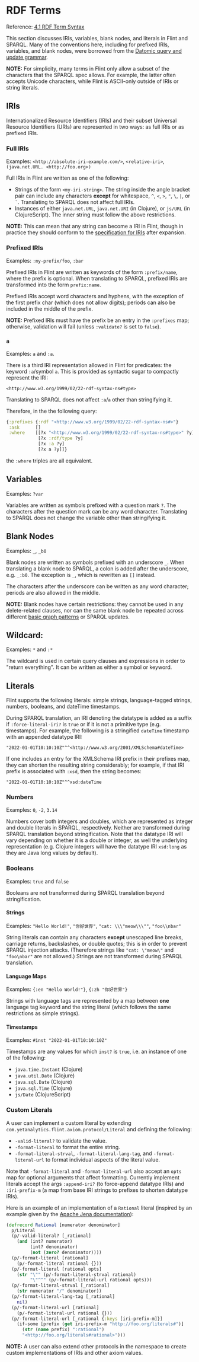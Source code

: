 # RDF Terms

Reference: [4.1 RDF Term Syntax](https://www.w3.org/TR/sparql11-query/#syntaxTerms)

This section discusses IRIs, variables, blank nodes, and literals in Flint and SPARQL. Many of the conventions here, including for prefixed IRIs, variables, and blank nodes, were borrowed from the [Datomic query and update grammar](https://docs.datomic.com/on-prem/query/query.html).

**NOTE:** For simplicity, many terms in Flint only allow a subset of the characters that the SPARQL spec allows. For example, the latter often accepts Unicode characters, while Flint is ASCII-only outside of IRIs or string literals.

## IRIs

Internationalized Resource Identifiers (IRIs) and their subset Universal Resource Identifiers (URIs) are represented in two ways: as full IRIs or as prefixed IRIs.

### Full IRIs

Examples: `<http://absolute-iri-example.com/>`, `<relative-iri>`, `(java.net.URL. <http://foo.org>)`

Full IRIs in Flint are written as one of the following:
- Strings of the form `<my-iri-string>`. The string inside the angle bracket pair can include any characters **except** for whitespace, `^`, `<`, `>`, `"`, `\`, `|`, or `` ` ``. Translating to SPARQL does not affect full IRIs.
- Instances of either `java.net.URL`, `java.net.URI` (in Clojure), or `js/URL` (in ClojureScript). The inner string must follow the above restrictions.

**NOTE:** This can mean that any string can become a IRI in Flint, though in practice they should conform to the [specification for IRIs](https://www.google.com/search?q=iri+spec&oq=IRI+spec&aqs=chrome.0.69i59j0i512j0i22i30l5.2040j0j7&sourceid=chrome&ie=UTF-8) after expansion.

### Prefixed IRIs

Examples: `:my-prefix/foo`, `:bar`

Prefixed IRIs in Flint are written as keywords of the form `:prefix/name`, where the prefix is optional. When translating to SPARQL, prefixed IRIs are transformed into the form `prefix:name`.

Prefixed IRIs accept word characters and hyphens, with the exception of the first prefix char (which does not allow digits); periods can also be included in the middle of the prefix.

**NOTE:** Prefixed IRIs must have the prefix be an entry in the `:prefixes` map; otherwise, validation will fail (unless `:validate?` is set to `false`).

### `a`

Examples: `a` and `:a`.

There is a third IRI representation allowed in Flint for predicates: the keyword `:a`/symbol `a`. This is provided as syntactic sugar to compactly represent the IRI:
```sparql
<http://www.w3.org/1999/02/22-rdf-syntax-ns#type>
```
Translating to SPARQL does not affect `:a`/`a` other than stringifying it.

Therefore, in the the following query:

```clojure
{:prefixes {:rdf "<http://www.w3.org/1999/02/22-rdf-syntax-ns#>"}
 :ask      []
 :where    [[?x "<http://www.w3.org/1999/02/22-rdf-syntax-ns#type>" ?y]
            [?x :rdf/type ?y]
            [?x :a ?y]
            [?x a ?y]]}
```
the `:where` triples are all equivalent.

## Variables

Examples: `?var`

Variables are written as symbols prefixed with a question mark `?`. The characters after the question mark can be any word character. Translating to SPARQL does not change the variable other than stringifying it.

## Blank Nodes

Examples: `_`, `_b0`

Blank nodes are written as symbols prefixed with an underscore `_`. When translating a blank node to SPARQL, a colon is added after the underscore, e.g. `_:b0`. The exception is `_`, which is rewritten as `[]` instead.

The characters after the underscore can be written as any word character; periods are also allowed in the middle.

**NOTE:** Blank nodes have certain restrictions: they cannot be used in any delete-related clauses, nor can the same blank node be repeated across different [basic graph patterns](where.md) or SPARQL updates.

## Wildcard:

Examples: `*` and `:*`

The wildcard is used in certain query clauses and expressions in order to "return everything". It can be written as either a symbol or keyword.

## Literals

Flint supports the following literals: simple strings, language-tagged strings, numbers, booleans, and dateTime timestamps.

During SPARQL translation, an IRI denoting the datatype is added as a suffix
if `:force-literal-iri?` is `true` or if it is not a primitive type (e.g. timestamps). For example, the following is a stringified `dateTime` timestamp with an appended datatype IRI:
```sparql
"2022-01-01T10:10:10Z"^^<http://www.w3.org/2001/XMLSchema#dateTime>
```
If one includes an entry for the XMLSchema IRI prefix in their prefixes map, they can shorten the resulting string considerably; for example, if that IRI prefix is associated with `:xsd`, then the string becomes:
```sparql
"2022-01-01T10:10:10Z"^^xsd:dateTime
```

### Numbers

Examples: `0`, `-2`, `3.14`

Numbers cover both integers and doubles, which are represented as integer and double literals in SPARQL, respectively. Neither are transformed during SPARQL translation beyond stringification. Note that the datatype IRI will vary depending on whether it is a double or integer, as well the underlying representation (e.g. Clojure integers will have the datatype IRI `xsd:long` as they are Java long values by default).

### Booleans

Examples: `true` and `false`

Booleans are not transformed during SPARQL translation beyond stringification.

#### Strings

Examples: `"Hello World!"`, `"你好世界"`, `"cat: \\\"meow\\\""`, `"foo\\nbar"`

String literals can contain any characters **except** unescaped line breaks, carriage returns, backslashes, or double quotes; this is in order to prevent SPARQL injection attacks. (Therefore strings like `"cat: \"meow\"` and `"foo\nbar"` are not allowed.) Strings are not transformed during SPARQL translation.

#### Language Maps

Examples: `{:en "Hello World!"}`, `{:zh "你好世界"}`

Strings with language tags are represented by a map between **one** language tag keyword and the string literal (which follows the same restrictions as simple strings).

#### Timestamps

Examples: `#inst "2022-01-01T10:10:10Z"`

Timestamps are any values for which `inst?` is `true`, i.e. an instance of one of the following:
- `java.time.Instant` (Clojure)
- `java.util.Date` (Clojure)
- `java.sql.Date` (Clojure)
- `java.sql.Time` (Clojure)
- `js/Date` (ClojureScript)

### Custom Literals

A user can implement a custom literal by extending `com.yetanalytics.flint.axiom.protocol/Literal` and defining the following:
- `-valid-literal?` to validate the value.
- `-format-literal` to format the entire string.
- `-format-literal-strval`, `-format-literal-lang-tag`, and `-format-literal-url` to format individual aspects of the literal value.

Note that `-format-literal` and `-format-literal-url` also accept an `opts` map for optional arguments that affect formatting. Currently implement literals accept the args `:append-iri?` (to force-append datatype IRIs) and `:iri-prefix-m` (a map from base IRI strings to prefixes to shorten datatype IRIs).

Here is an example of an implementation of a `Rational` literal (inspired by an example given by the [Apache Jena documentation](https://jena.apache.org/documentation/notes/typed-literals.html)):

```clojure
(defrecord Rational [numerator denominator]
  p/Literal
  (p/-valid-literal? [_rational]
    (and (int? numerator)
         (int? denominator)
         (not (zero? denominator))))
  (p/-format-literal [rational]
    (p/-format-literal rational {}))
  (p/-format-literal [rational opts]
    (str "\"" (p/-format-literal-strval rational)
         "\"^^" (p/-format-literal-url rational opts)))
  (p/-format-literal-strval [_rational]
    (str numerator "/" denominator))
  (p/-format-literal-lang-tag [_rational]
    nil)
  (p/-format-literal-url [rational]
    (p/-format-literal-url rational {}))
  (p/-format-literal-url [_rational {:keys [iri-prefix-m]}]
    (if-some [prefix (get iri-prefix-m "http://foo.org/literals#")]
      (str (name prefix) ":rational")
      "<http://foo.org/literals#rational>")))
```

**NOTE:** A user can also extend other protocols in the namespace to create custom implementations of IRIs and other axiom values.
